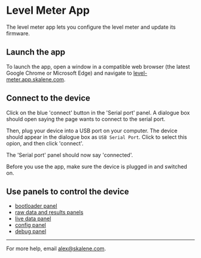 # Level Meter App

The level meter app lets you configure the level meter and update its firmware.

## Launch the app

To launch the app, open a window in a compatible web browser (the latest Google Chrome or Microsoft Edge) and navigate to [level-meter.app.skalene.com](https://level-meter.app.skalene.com).

## Connect to the device

Click on the blue 'connect' button in the 'Serial port' panel. A dialogue box should open saying the page wants to connect to the serial port.

Then, plug your device into a USB port on your computer. The device should appear in the dialogue box as `USB Serial Port`. Click to select this opion, and then click 'connect'.

The 'Serial port' panel should now say 'connected'.

Before you use the app, make sure the device is plugged in and switched on.

## Use panels to control the device

- [bootloader panel](panels/bootloader.md)
- [raw data and results panels](panels/data-and-results.md)
- [live data panel](panels/live-data.md)
- [config panel](panels/config.md)
- [debug panel](panels/config.md)

---

For more help, email alex@skalene.com.
